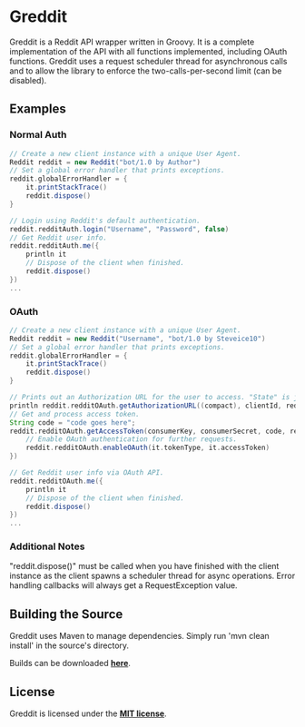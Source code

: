 # Greddit
Greddit is a Reddit API wrapper written in Groovy. It is a complete implementation of the API with all functions implemented, including OAuth functions.
Greddit uses a request scheduler thread for asynchronous calls and to allow the library to enforce the two-calls-per-second limit (can be disabled).

## Examples
### Normal Auth
```groovy
// Create a new client instance with a unique User Agent.
Reddit reddit = new Reddit("bot/1.0 by Author")
// Set a global error handler that prints exceptions.
reddit.globalErrorHandler = {
	it.printStackTrace()
	reddit.dispose()
}

// Login using Reddit's default authentication.
reddit.redditAuth.login("Username", "Password", false)
// Get Reddit user info.
reddit.redditAuth.me({
	println it
	// Dispose of the client when finished.
	reddit.dispose()
})
...
```

### OAuth
```groovy
// Create a new client instance with a unique User Agent.
Reddit reddit = new Reddit("Username", "bot/1.0 by Steveice10")
// Set a global error handler that prints exceptions.
reddit.globalErrorHandler = {
	it.printStackTrace()
	reddit.dispose()
}

// Prints out an Authorization URL for the user to access. "State" is just a random string to ensure that the response is from the right request and not forged.
println reddit.redditOAuth.getAuthorizationURL((compact), clientId, redirectUri, "dssaddadwdcd", OAuthDuration.TEMPORARY, [OAuthScope.IDENTITY])
// Get and process access token.
String code = "code goes here";
reddit.redditOAuth.getAccessToken(consumerKey, consumerSecret, code, redirectUri, {
    // Enable OAuth authentication for further requests.
    reddit.redditOAuth.enableOAuth(it.tokenType, it.accessToken)
})

// Get Reddit user info via OAuth API.
reddit.redditOAuth.me({
	println it
	// Dispose of the client when finished.
	reddit.dispose()
})
...
```

### Additional Notes
"reddit.dispose()" must be called when you have finished with the client instance as the client spawns a scheduler thread for async operations.
Error handling callbacks will always get a RequestException value.

## Building the Source
Greddit uses Maven to manage dependencies. Simply run 'mvn clean install' in the source's directory.

Builds can be downloaded **[here](http://build.spacehq.org/job/Greddit)**.

## License
Greddit is licensed under the **[MIT license](http://www.opensource.org/licenses/mit-license.html)**.
